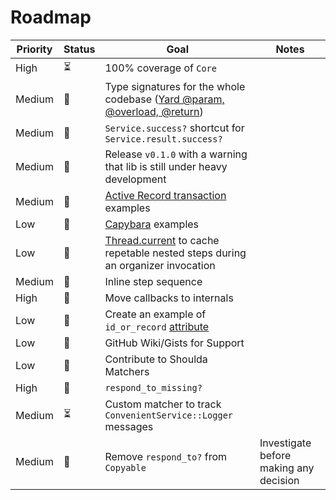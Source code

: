 # Roadmap

| Priority | Status | Goal | Notes |
| - | - | - | - |
| High | ⏳ | 100% coverage of `Core` | |
| Medium | 🚧 | Type signatures for the whole codebase ([Yard @param, @overload, @return](https://rubydoc.info/gems/yard/file/docs/Tags.md#taglist)) | |
| Medium | 🚧 | `Service.success?` shortcut for `Service.result.success?` | |
| Medium | 🚧 | Release `v0.1.0` with a warning that lib is still under heavy development | |
| Medium | 🚧 | [Active Record transaction](https://api.rubyonrails.org/classes/ActiveRecord/Transactions/ClassMethods.html) examples | |
| Low | 🚧 | [Capybara](https://github.com/teamcapybara/capybara) examples | |
| Low | 🚧 | [Thread.current](https://ruby-doc.org/core-3.1.2/Thread.html#method-c-current) to cache repetable nested steps during an organizer invocation | |
| Medium | 🚧 | Inline step sequence | |
| High | 🚧 | Move callbacks to internals | |
| Low | 🚧 | Create an example of `id_or_record` [attribute](https://api.rubyonrails.org/classes/ActiveRecord/Attributes/ClassMethods.html) |
| Low | 🚧 | GitHub Wiki/Gists for Support | |
| Low | 🚧 | Contribute to Shoulda Matchers | |
| High | 🚧 | `respond_to_missing?` | |
| Medium | ⏳ | Custom matcher to track `ConvenientService::Logger` messages | |
| Medium | 🚧 | Remove `respond_to?` from `Copyable` | Investigate before making any decision |
